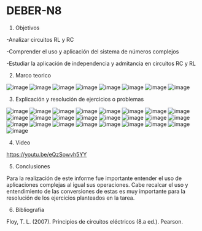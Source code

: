 # DEBER-N8

1. Objetivos

-Analizar circuitos RL y RC

-Comprender el uso y aplicación del sistema de números complejos

-Estudiar la aplicación de independencia y admitancia en circuitos RC y RL

2. Marco teorico

![image](https://user-images.githubusercontent.com/104913700/219805518-1260b7e1-12f2-43d4-b967-13eb413a9fa8.png)
![image](https://user-images.githubusercontent.com/104913700/219805548-15962ec0-c502-4cf5-abdd-0d2e2e3b2cc7.png)
![image](https://user-images.githubusercontent.com/104913700/219805568-3521ff51-1d0d-467a-bc90-f8a13c75196b.png)
![image](https://user-images.githubusercontent.com/104913700/219805608-3a25ed35-e466-4b51-b0a0-2250ecd08c40.png)
![image](https://user-images.githubusercontent.com/104913700/219805621-0c9baea0-7c43-4f18-84ad-550a81828650.png)
![image](https://user-images.githubusercontent.com/104913700/219805645-a77a565a-bbed-4ae4-a278-16903fe5a047.png)
![image](https://user-images.githubusercontent.com/104913700/219805688-21252918-d8f3-4bbb-b943-b9c8f356f075.png)
![image](https://user-images.githubusercontent.com/104913700/219805850-ecab9e0d-259f-4bc6-9fd8-8bb406866080.png)

3. Explicación y resolución de ejercicios o problemas

![image](https://user-images.githubusercontent.com/104913700/219806023-7c47a504-77bd-4e99-b101-d36a747e1086.png)
![image](https://user-images.githubusercontent.com/104913700/219806115-d92af623-5531-44b7-8bba-f05ce9e33f72.png)
![image](https://user-images.githubusercontent.com/104913700/219806227-395b216c-be82-4a69-bd9d-38d2d13d7cd4.png)
![image](https://user-images.githubusercontent.com/104913700/219806317-a926af19-9ff9-4c32-8cd5-0490adcda185.png)
![image](https://user-images.githubusercontent.com/104913700/219806388-851c3002-4bdc-4ef5-9570-70ca1dbd05dc.png)
![image](https://user-images.githubusercontent.com/104913700/219806471-dfe3eb30-17e1-42b2-938e-abcd3abb2549.png)
![image](https://user-images.githubusercontent.com/104913700/219806518-168dbd00-28bd-43cc-b438-67a932c29dd5.png)
![image](https://user-images.githubusercontent.com/104913700/219806560-6a2706b6-87f4-4770-8257-221c6519d28f.png)
![image](https://user-images.githubusercontent.com/104913700/219806629-acefa391-f021-4b49-85a5-9b884caa889b.png)
![image](https://user-images.githubusercontent.com/104913700/219806703-d92f045a-62a1-441c-ad64-b06b34f05cc9.png)
![image](https://user-images.githubusercontent.com/104913700/219806740-851f38d5-8b0b-422d-9981-894b60af5968.png)
![image](https://user-images.githubusercontent.com/104913700/219806768-15e43401-a330-4371-9d83-dfb25b66c6b4.png)
![image](https://user-images.githubusercontent.com/104913700/219806847-5a05a6ae-7ee5-42f3-ae1d-24334cbb2ec4.png)
![image](https://user-images.githubusercontent.com/104913700/219806914-3bc629d5-ccca-409c-96f4-9c936c724dce.png)
![image](https://user-images.githubusercontent.com/104913700/219806975-71534cfd-fb69-4828-b734-009923fdf691.png)
![image](https://user-images.githubusercontent.com/104913700/219807029-7d12fd42-3e49-4561-98a3-95cf810d5fc9.png)
![image](https://user-images.githubusercontent.com/104913700/219807068-0d8228fb-e091-4819-8c1b-b588a7699000.png)
![image](https://user-images.githubusercontent.com/104913700/219807126-5062ed8b-d7e4-49f0-80d5-537bf9b35609.png)
![image](https://user-images.githubusercontent.com/104913700/219807195-de850ecd-6589-4095-bed0-bfbb75b15f35.png)
![image](https://user-images.githubusercontent.com/104913700/219807273-3ae1de1d-8488-4b3d-959c-44a3c8401114.png)
![image](https://user-images.githubusercontent.com/104913700/219807304-ccc70d48-c16f-481e-9649-cc33887ccfb3.png)
![image](https://user-images.githubusercontent.com/104913700/219807369-30dbb64f-eef2-4158-9f7c-e71a62d21f6e.png)
![image](https://user-images.githubusercontent.com/104913700/219807445-d330dfb8-6159-431d-95e4-e437c7abf87f.png)
![image](https://user-images.githubusercontent.com/104913700/219807509-8a8664ba-3c85-4b1d-ba93-026edbe0fa0e.png)
![image](https://user-images.githubusercontent.com/104913700/219807572-90b375de-16ed-4e53-8802-474ae28948e9.png)

4) Video

https://youtu.be/eQzSowvh5YY

5) Conclusiones

Para la realización de este informe fue importante entender el uso de aplicaciones complejas al igual sus operaciones. Cabe recalcar el uso y entendimiento de las conversiones de estas es muy importante para la resolución de los ejercicios planteados en la tarea.

6) Bibliografía 

Floy, T. L. (2007). Principios de circuitos eléctricos (8.a ed.). Pearson.







































































